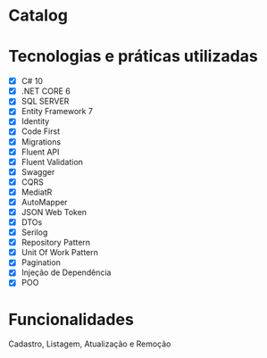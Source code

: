 # Catalog

# Tecnologias e práticas utilizadas
- [x] C# 10
- [x] .NET CORE 6
- [x] SQL SERVER
- [x] Entity Framework 7
- [x] Identity
- [x] Code First
- [x] Migrations
- [x] Fluent API
- [x] Fluent Validation
- [x] Swagger
- [x] CQRS
- [x] MediatR
- [x] AutoMapper
- [x] JSON Web Token
- [x] DTOs
- [x] Serilog
- [x] Repository Pattern
- [x] Unit Of Work Pattern
- [x] Pagination
- [x] Injeção de Dependência
- [x] POO

# Funcionalidades
Cadastro, Listagem, Atualização e Remoção